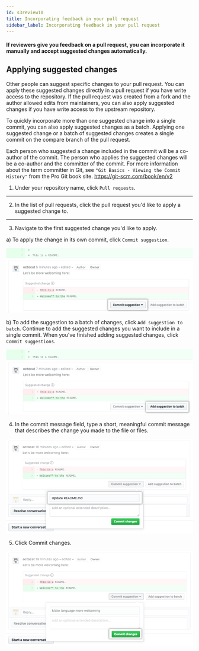 ```yaml
---
id: s3review10
title: Incorporating feedback in your pull request
sidebar_label: Incorporating feedback in your pull request
---
```




#### If reviewers give you feedback on a pull request, you can incorporate it manually and accept suggested changes automatically.



## Applying suggested changes

Other people can suggest specific changes to your pull request. You can apply these suggested changes directly in a pull request if you have write access to the repository. If the pull request was created from a fork and the author allowed edits from maintainers,
you can also apply suggested changes if you have write access to the upstream repository.


To quickly incorporate more than one suggested change into a single commit, you can also apply suggested changes as a batch. Applying one suggested change or a batch of suggested changes creates a single commit on the compare branch of the pull request.

Each person who suggested a change included in the commit will be a co-author of the commit. The person who applies the suggested changes will be a co-author and the committer of the commit. For more information about the term committer in Git, see `"Git Basics - Viewing the Commit History"` from the Pro Git book site.
https://git-scm.com/book/en/v2



1. Under your repository name, click  `Pull requests`.

---

2. In the list of pull requests, click the pull request you'd like to apply a suggested change to.

---

3. Navigate to the first suggested change you'd like to apply.

a) To apply the change in its own commit, click `Commit suggestion`.



![xxx](https://raw.githubusercontent.com/ChickenKyiv/awesome-git-article/master/img/PR/review/commit-suggestion-button.png)


b) To add the suggestion to a batch of changes, click `Add suggestion to batch`.
Continue to add the suggested changes you want to include in a single commit.
When you've finished adding suggested changes, click `Commit suggestions`.





![xxx](https://raw.githubusercontent.com/ChickenKyiv/awesome-git-article/master/img/PR/review/add-suggestion-to-batch.png)


4. In the commit message field, type a short, meaningful
commit message that describes the change you made to the file or files.



![xxx](https://raw.githubusercontent.com/ChickenKyiv/awesome-git-article/master/img/PR/review/suggested-change-commit-message-field.png)


5. Click Commit changes.




![xxx](https://raw.githubusercontent.com/ChickenKyiv/awesome-git-article/master/img/PR/review/commit-changes-button.png)
